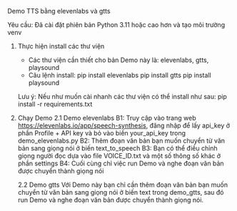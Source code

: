 Demo TTS bằng elevenlabs và gtts

Yêu cầu: Đã cài đặt phiên bản Python 3.11 hoặc cao hơn và tạo môi trường venv

1. Thực hiện install các thư viện
    - Các thư viện cần thiết cho bản Demo này là: elevenlabs, gtts, playsound
    - Câu lệnh install: pip install elevenlabs
                        pip install gtts
                        pip install playsound

    Lưu ý: Nếu như muốn cài nhanh các thư viện có thể install như sau: pip install -r requirements.txt

2. Chạy Demo
    2.1 Demo elevenlabs
        B1: Truy cập vào trang web https://elevenlabs.io/app/speech-synthesis, đăng nhập để lấy api_key ở phần
            Profile + API key và bỏ vào biến your_api_key trong demo_elevenlabs.py
        B2: Thêm đoạn văn bản bạn muốn chuyển từ văn bản sang giọng nói ở biến text_to_speech
        B3: Bạn có thể điều chỉnh giọng người đọc dựa vào file VOICE_ID.txt và một số thông số khác ở phần settings
        B4: Cuối cùng chỉ việc run Demo và nghe đoạn văn bản được chuyển thành giọng nói

    2.2 Demo gtts
        Với Demo này bạn chỉ cần thêm đoạn văn bản bạn muốn chuyển từ văn bản sang giọng nói ở biến text trong demo_gtts,
        sau đó run Demo và nghe đoạn văn bản được chuyển thành giọng nói.